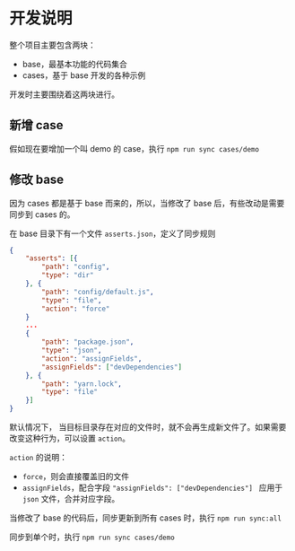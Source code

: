 # 开发说明

整个项目主要包含两块：
- base，最基本功能的代码集合
- cases，基于 base 开发的各种示例

开发时主要围绕着这两块进行。

## 新增 case

假如现在要增加一个叫 demo 的 case，执行
`npm run sync cases/demo`


## 修改 base

因为 cases 都是基于 base 而来的，所以，当修改了 base 后，有些改动是需要同步到 cases 的。

在 base 目录下有一个文件 `asserts.json`，定义了同步规则
```json
{
    "asserts": [{
        "path": "config",
        "type": "dir"
    }, {
        "path": "config/default.js",
        "type": "file",
        "action": "force"
    }
    ...
    {
        "path": "package.json",
        "type": "json",
        "action": "assignFields",
        "assignFields": ["devDependencies"]
    }, {
        "path": "yarn.lock",
        "type": "file"
    }]
}
```
默认情况下， 当目标目录存在对应的文件时，就不会再生成新文件了。如果需要改变这种行为，可以设置 `action`。

`action` 的说明：
-  `force`，则会直接覆盖旧的文件
-  `assignFields`，配合字段 `"assignFields": ["devDependencies"] ` 应用于 `json` 文件，合并对应字段。

当修改了 base 的代码后，同步更新到所有 cases 时，执行
`npm run sync:all`

同步到单个时，执行
`npm run sync cases/demo`

